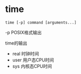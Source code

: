 # time

`time [-p] command [arguments...]`

-p POSIX格式输出

time的输出

+ real      时钟时间
+ user      用户态CPU时间
+ sys       内核态CPU时间
